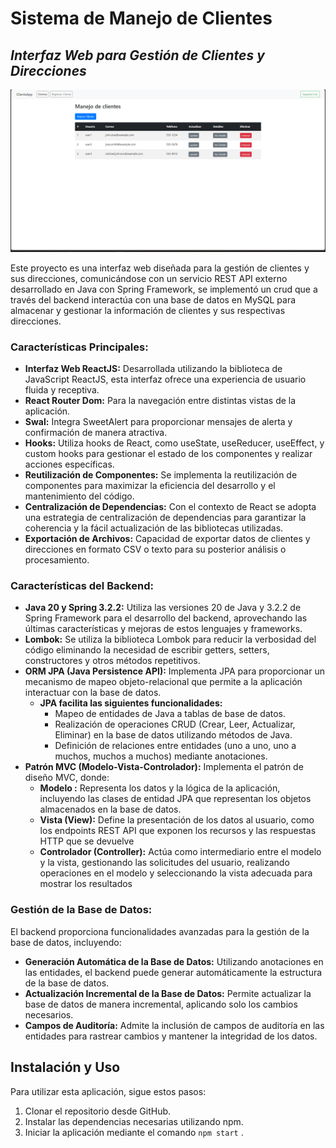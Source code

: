 # Sistema de Manejo de Clientes

## _Interfaz Web para Gestión de Clientes y Direcciones_

![N|Solid](Manejo_clientes.png)

Este proyecto es una interfaz web diseñada para la gestión de clientes y sus direcciones, comunicándose con un servicio REST API externo desarrollado en Java con Spring Framework, se implementó un crud que a través del backend interactúa con una base de datos en MySQL para almacenar y gestionar la información de clientes y sus respectivas direcciones.

### Características Principales:

- **Interfaz Web ReactJS:** Desarrollada utilizando la biblioteca de JavaScript ReactJS, esta interfaz ofrece una experiencia de usuario fluida y receptiva.
- **React Router Dom:** Para la navegación entre distintas vistas de la aplicación.
- **Swal:** Integra SweetAlert para proporcionar mensajes de alerta y confirmación de manera atractiva.
- **Hooks:** Utiliza hooks de React, como useState, useReducer, useEffect, y custom hooks para gestionar el estado de los componentes y realizar acciones específicas.
- **Reutilización de Componentes:** Se implementa la reutilización de componentes para maximizar la eficiencia del desarrollo y el mantenimiento del código.
- **Centralización de Dependencias:** Con el contexto de React se adopta una estrategia de centralización de dependencias para garantizar la coherencia y la fácil actualización de las bibliotecas utilizadas.
- **Exportación de Archivos:** Capacidad de exportar datos de clientes y direcciones en formato CSV o texto para su posterior análisis o procesamiento.

### Características del Backend:

- **Java 20 y Spring 3.2.2:** Utiliza las versiones 20 de Java y 3.2.2 de Spring Framework para el desarrollo del backend, aprovechando las últimas características y mejoras de estos lenguajes y frameworks.
- **Lombok:** Se utiliza la biblioteca Lombok para reducir la verbosidad del código eliminando la necesidad de escribir getters, setters, constructores y otros métodos repetitivos. 
- **ORM JPA (Java Persistence API):** Implementa JPA para proporcionar un mecanismo de mapeo objeto-relacional que permite a la aplicación interactuar con la base de datos.
  - **JPA facilita las siguientes funcionalidades:** 
	 - Mapeo de entidades de Java a tablas de base de datos. 
     - Realización de operaciones CRUD (Crear, Leer, Actualizar, Eliminar) en la base de datos utilizando métodos de Java.
     - Definición de relaciones entre entidades (uno a uno, uno a muchos, muchos a muchos) mediante anotaciones.
- **Patrón MVC (Modelo-Vista-Controlador):** Implementa el patrón de diseño MVC, donde: 
  - **Modelo :** Representa los datos y la lógica de la aplicación, incluyendo las clases de entidad JPA que representan los objetos almacenados en la base de datos. 
  - **Vista (View):** Define la presentación de los datos al usuario, como los endpoints REST API que exponen los recursos y las respuestas HTTP que se devuelve
  - **Controlador (Controller):** Actúa como intermediario entre el modelo y la vista, gestionando las solicitudes del usuario, realizando operaciones en el modelo y seleccionando la vista adecuada para mostrar los resultados


### Gestión de la Base de Datos:

El backend proporciona funcionalidades avanzadas para la gestión de la base de datos, incluyendo:

- **Generación Automática de la Base de Datos:** Utilizando anotaciones en las entidades, el backend puede generar automáticamente la estructura de la base de datos.
- **Actualización Incremental de la Base de Datos:** Permite actualizar la base de datos de manera incremental, aplicando solo los cambios necesarios.
- **Campos de Auditoría:** Admite la inclusión de campos de auditoría en las entidades para rastrear cambios y mantener la integridad de los datos.


## Instalación y Uso

Para utilizar esta aplicación, sigue estos pasos:

1. Clonar el repositorio desde GitHub.
2. Instalar las dependencias necesarias utilizando npm.
3. Iniciar la aplicación mediante el comando `npm start` . 
